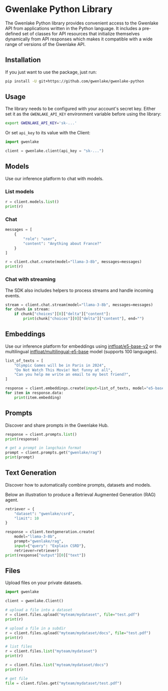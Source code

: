 # Gwenlake Python Library

The Gwenlake Python library provides convenient access to the Gwenlake API
from applications written in the Python language. It includes a
pre-defined set of classes for API resources that initialize
themselves dynamically from API responses which makes it compatible
with a wide range of versions of the Gwenlake API.


## Installation

If you just want to use the package, just run:

```sh
pip install -U git+https://github.com/gwenlake/gwenlake-python
```

## Usage

The library needs to be configured with your account's secret key. Either set it as the `GWENLAKE_API_KEY` environment variable before using the library:

```bash
export GWENLAKE_API_KEY='sk-...'
```

Or set `api_key` to its value with the Client:

```python
import gwenlake

client = gwenlake.client(api_key = "sk-...")
```
## Models

Use our inference platform to chat with models.

### List models
```python
r = client.models.list()
print(r)
```

### Chat
```python
messages = [
    {
        "role": "user",
        "content": "Anything about France?"
    }
]

r = client.chat.create(model="llama-3-8b", messages=messages)
print(r)
```

### Chat with streaming

The SDK also includes helpers to process streams and handle incoming events.

```python
stream = client.chat.stream(model="llama-3-8b", messages=messages)
for chunk in stream:
    if chunk["choices"][0]["delta"]["content"]:
        print(chunk["choices"][0]["delta"]["content"], end="")
```

## Embeddings

Use our inference platform for embeddings using [intfloat/e5-base-v2](https://huggingface.co/intfloat/e5-base-v2)
or the multilingual [intfloat/multilingual-e5-base](https://huggingface.co/intfloat/multilingual-e5-base) model (supports 100 languages).

```python
list_of_texts = [
    "Olympic Games will be in Paris in 2024",
    "Do Not Watch This Movie! Not funny at all",
    "Can you help me write an email to my best friend?",
]

response = client.embeddings.create(input=list_of_texts, model="e5-base-v2")
for item in response.data:
    print(item.embedding)
```

## Prompts

Discover and share prompts in the Gwenlake Hub.

```python
response = client.prompts.list()
print(response)

# get a prompt in langchain format
prompt = client.prompts.get("gwenlake/rag")
print(prompt)

```


## Text Generation

Discover how to automatically combine prompts, datasets and models.

Below an illustration to produce a Retrieval Augmented Generation (RAG) agent.

```python
retriever = {
    "dataset": "gwenlake/csrd",
    "limit": 10
}

response = client.textgeneration.create(
    model="llama-3-8b",
    prompt="gwenlake/rag",
    input={"query": "Explain CSRD"},
    retriever=retriever)
print(response["output"][0]["text"])

```

## Files

Upload files on your private datasets.

```python
import gwenlake

client = gwenlake.Client()

# upload a file into a dataset
r = client.files.upload("myteam/mydataset", file="test.pdf")
print(r)

# upload a file in a subdir
r = client.files.upload("myteam/mydataset/docs", file="test.pdf")
print(r)

# list files
r = client.files.list("myteam/mydataset")
print(r)

r = client.files.list("myteam/mydataset/docs")
print(r)

# get file
file = client.files.get("myteam/mydataset/test.pdf")
```
